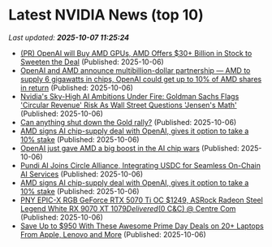 # Latest NVIDIA News (top 10)
_Last updated: **2025-10-07 11:25:24**_

- [(PR) OpenAI will Buy AMD GPUs, AMD Offers $30+ Billion in Stock to Sweeten the Deal](https://www.techpowerup.com/341628/openai-will-buy-amd-gpus-amd-offers-usd-30-billion-in-stock-to-sweeten-the-deal) (Published: 2025-10-06)
- [OpenAI and AMD announce multibillion-dollar partnership — AMD to supply 6 gigawatts in chips, OpenAI could get up to 10% of AMD shares in return](https://www.tomshardware.com/tech-industry/openai-and-amd-announce-multibillion-dollar-partnership-amd-to-supply-6-gigawatts-in-chips-openai-could-get-up-to-10-percent-of-amd-shares-in-return) (Published: 2025-10-06)
- [Nvidia's Sky-High AI Ambitions Under Fire: Goldman Sachs Flags 'Circular Revenue' Risk As Wall Street Questions 'Jensen's Math'](https://biztoc.com/x/e8d04afd8a770eda) (Published: 2025-10-06)
- [Can anything shut down the Gold rally?](https://finance.yahoo.com/news/anything-shut-down-gold-rally-111916005.html) (Published: 2025-10-06)
- [AMD signs AI chip-supply deal with OpenAI, gives it option to take a 10% stake](https://economictimes.indiatimes.com/tech/artificial-intelligence/amd-signs-ai-chip-supply-deal-with-openai-gives-it-option-to-take-a-10-stake/articleshow/124338460.cms) (Published: 2025-10-06)
- [OpenAI just gave AMD a big boost in the AI chip wars](https://www.businessinsider.com/openai-amd-chips-deal-nvidia-ai-2025-10) (Published: 2025-10-06)
- [Pundi AI Joins Circle Alliance, Integrating USDC for Seamless On-Chain AI Services](https://www.globenewswire.com/news-release/2025/10/06/3161604/0/en/Pundi-AI-Joins-Circle-Alliance-Integrating-USDC-for-Seamless-On-Chain-AI-Services.html) (Published: 2025-10-06)
- [AMD signs AI chip-supply deal with OpenAI, gives it option to take a 10% stake](https://www.thehindubusinessline.com/info-tech/amd-signs-ai-chip-supply-deal-with-openai-gives-it-option-to-take-a-10-stake/article70131002.ece) (Published: 2025-10-06)
- [PNY EPIC-X RGB GeForce RTX 5070 Ti OC $1249, ASRock Radeon Steel Legend White RX 9070 XT $1079 Delivered ($0 C&C) @ Centre Com](https://www.ozbargain.com.au/node/927212) (Published: 2025-10-06)
- [Save Up to $950 With These Awesome Prime Day Deals on 20+ Laptops From Apple, Lenovo and More](https://www.cnet.com/deals/best-prime-day-laptop-deals-2025-10-06/) (Published: 2025-10-06)
